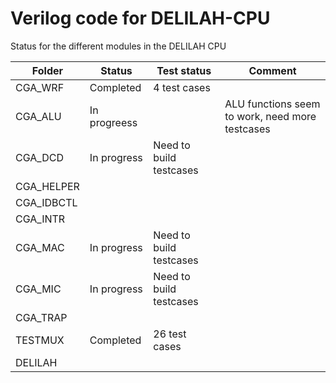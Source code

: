 # Verilog code for DELILAH-CPU

Status for the different modules in the DELILAH CPU



| Folder           | Status   |  Test status | Comment |
|------------------|----------|--------------|---------|
| CGA_WRF          | Completed | 4 test cases |         |
| CGA_ALU          | In progreess  |         | ALU functions seem to work, need more testcases |
| CGA_DCD          | In progress  | Need to build testcases             |
| CGA_HELPER       |          |              | 
| CGA_IDBCTL       |          |              |
| CGA_INTR         |          |              |
| CGA_MAC          | In progress  | Need to build testcases             |
| CGA_MIC          | In progress  | Need to build testcases             |
| CGA_TRAP         |          |              |
| TESTMUX          | Completed | 26 test cases |         |
| DELILAH          |          |              |
                               
